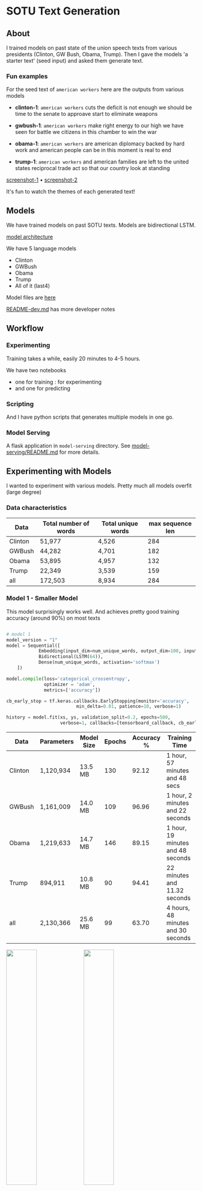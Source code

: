 # SOTU Text Generation

## About

I trained models on past state of the union speech texts from various presidents (Clinton, GW Bush, Obama, Trump). Then I gave the models 'a starter text' (seed input) and asked them generate text.

### Fun examples

For the seed text of `american workers` here are the outputs from various models

- **clinton-1**: `american workers` cuts the deficit is not enough we should be time to the senate to approave start to eliminate weapons

- **gwbush-1**: `american workers` make right energy to our high we have seen for battle we citizens in this chamber to win the war

- **obama-1**: `american workers` are american diplomacy backed by hard work and american people can be in this moment is real to end

- **trump-1**: `american workers` and american families are left to the united states reciprocal trade act so that our country look at standing


[screenshot-1](media/sotu-demo-1.png)  •  [screenshot-2](media/sotu-demo-2.png)

It's fun to watch the themes of each generated text!

## Models

We have trained models on past SOTU texts.  Models are bidirectional LSTM.

[model architecture](media/model.png)

We have 5 language models

- Clinton
- GWBush
- Obama
- Trump
- All of it (last4)

Model files are [here](models/)


[README-dev.md](README-dev.md) has more developer notes

## Workflow

### Experimenting

Training takes a while, easily 20 minutes  to 4-5 hours.

We have two notebooks

- one for training : for experimenting
- and one for predicting

### Scripting

And I have python scripts that generates multiple models in one go.

### Model Serving

A flask application in `model-serving` directory.  See [model-serving/README.md](model-serving/README.md) for more details.

## Experimenting with Models

I wanted to experiment with various models.
Pretty much all models overfit (large degree)

### Data characteristics

| Data    | Total number of words | Total unique words | max sequence len |
|---------|-----------------------|--------------------|------------------|
| Clinton | 51,977                | 4,526              | 284              |
| GWBush  | 44,282                | 4,701              | 182              |
| Obama   | 53,895                | 4,957              | 132              |
| Trump   | 22,349                | 3,539              | 159              |
| all     | 172,503               | 8,934              | 284              |


### Model 1 - Smaller Model

This model surprisingly works well.
And achieves pretty good training accuracy (around 90%) on most texts

```python

# model 1
model_version = "1"
model = Sequential([
            Embedding(input_dim=num_unique_words, output_dim=100, input_length=max_sequence_len-1),
            Bidirectional(LSTM(64)),
            Dense(num_unique_words, activation='softmax')
    ])

model.compile(loss='categorical_crossentropy',
              optimizer = 'adam',
              metrics=['accuracy'])

cb_early_stop = tf.keras.callbacks.EarlyStopping(monitor='accuracy',
                          min_delta=0.01, patience=10, verbose=1)

history = model.fit(xs, ys, validation_split=0.2, epochs=500,
                    verbose=1, callbacks=[tensorboard_callback, cb_early_stop])

```

| Data    | Parameters | Model Size | Epochs  | Accuracy % | Training Time                      |
|---------|----------------------|------------|----------------|------------|------------------------------------|
| Clinton | 1,120,934            | 13.5 MB    | 130            | 92.12      | 1 hour, 57 minutes and 48 secs     |
| GWBush  | 1,161,009            | 14.0 MB    | 109            | 96.96      | 1 hour, 2 minutes and 22 seconds   |
| Obama   | 1,219,633            | 14.7 MB    | 146            | 89.15      | 1 hour, 19 minutes and 48 seconds  |
| Trump   | 894,911              | 10.8 MB    | 90             | 94.41      | 22 minutes and 11.32 seconds       |
| all     | 2,130,366            | 25.6 MB    | 99             | 63.70      | 4 hours, 48 minutes and 30 seconds |


<img src="plots/sotu-clinton-1.png" style="width:40%;" />
<img src="plots/sotu-gwbush-1.png" style="width:40%;" />
<img src="plots/sotu-obama-1.png" style="width:40%;" />
<img src="plots/sotu-trump-1.png" style="width:40%;" />
<img src="plots/sotu-last4-1.png" style="width:40%;" />


### Model 2 - 2 biLSTMs

```python

model = Sequential([
            Embedding(input_dim=total_words, output_dim=100, input_length=max_sequence_len-1),
            Bidirectional(LSTM(64, return_sequences=True)),
            Bidirectional(LSTM(64)),
            Dense(total_words, activation='softmax')
    ])

model.compile(loss='categorical_crossentropy',
              optimizer = 'adam',
              metrics=['accuracy'])

cb_early_stop = tf.keras.callbacks.EarlyStopping(monitor='accuracy',
                        min_delta=0.05, patience=20, verbose=2)

history = model.fit(xs, ys, validation_split=0.2, epochs=500,
                    verbose=1, callbacks=[tensorboard_callback, cb_early_stop])

```

| Data    | Parameters | Model Size | Epochs  | Accuracy % | Training Time                         |
|---------|----------------------|------------|----------------|------------|---------------------------------------|
| Clinton | 1,219,750            | 14.7 MB    | 148            | 91.35      | 3 hours, 21 minutes and 25.89 seconds |
| GWBush  | 1,259,825            | 12.2 MB    | 129            | 94.72      | 1 hour, 38 minutes and 45.70 seconds  |
| Obama   | 1,318,449            | 15.9 MB    | 165            | 87.41      | 2 hours, 19 minutes and 3.25 seconds  |
| Trump   | 993,727              | 12.0 MB    | 136            | 93.24      | 51 minutes and 54.15 seconds          |
| all     | 2,229,182            | 26.8 MB    | 100            | 59.06      | 7 hours, 34 minutes and 17.98 seconds |


<img src="plots/sotu-clinton-2.png" style="width:40%;" />
<img src="plots/sotu-gwbush-2.png" style="width:40%;" />
<img src="plots/sotu-obama-2.png" style="width:40%;" />
<img src="plots/sotu-trump-2.png" style="width:40%;" />
<img src="plots/sotu-last4-2.png" style="width:40%;" />


## Model 3 - 2 biLSTMs + Dropout

```python

model = Sequential([
            Embedding(input_dim=total_words, output_dim=100, input_length=max_sequence_len-1),
            Bidirectional(LSTM(64, return_sequences=True)),
            Dropout(0.3),
            Bidirectional(LSTM(64)),
            Dense(total_words, activation='softmax')
    ])

model.compile(loss='categorical_crossentropy',
              optimizer = 'adam',
              metrics=['accuracy'])

cb_early_stop = tf.keras.callbacks.EarlyStopping(monitor='accuracy',
                        min_delta=0.05, patience=20, verbose=2)

history = model.fit(xs, ys, validation_split=0.2, epochs=500,
                    verbose=1, callbacks=[tensorboard_callback, cb_early_stop])

```

| Data    | Parameters | Model Size | Epochs  | Accuracy % | Training Time                         |
|---------|----------------------|------------|----------------|------------|---------------------------------------|
| Clinton | 1,219,750            | 14.7 MB    | 176            | 77.44      | 4 hours, 25 minutes and 0.92 seconds  |
| GWBush  | 1,259,825            | 15.2 MB    | 174            | 81.99      | 2 hours, 18 minutes and 40.00 seconds |
| Obama   | 1,318,449            | 15.9 MB    | 152            | 73.32      | 2 hours, 9 minutes and 36.04 seconds  |
| Trump   | 993,727              | 12.0 MB    | 158            | 86.68      | 56 minutes and 41.30 seconds          |
| all     | 2,229,182            | 26.4 MB    | 117            | 41.79      | 6 hours, 25 minutes and 27.42 seconds |

<img src="plots/sotu-clinton-3.png" style="width:40%;" />
<img src="plots/sotu-gwbush-3.png" style="width:40%;" />
<img src="plots/sotu-obama-3.png" style="width:40%;" />
<img src="plots/sotu-trump-3.png" style="width:40%;" />
<img src="plots/sotu-last4-3.png" style="width:40%;" />


## Model 4 - biLSTM + DropOut + LSTM + Dense

This is from [Laurence Moroney's Shakespeare notebook](https://github.com/lmoroney/dlaicourse/blob/master/TensorFlow%20In%20Practice/Course%203%20-%20NLP/NLP_Week4_Exercise_Shakespeare_Answer.ipynb)

```python
from tensorflow.keras import regularizers

## Model 4: from https://github.com/lmoroney/dlaicourse/blob/master/TensorFlow%20In%20Practice/Course%203%20-%20NLP/NLP_Week4_Exercise_Shakespeare_Answer.ipynb
    model_version = "4"
    model = Sequential( [
        Embedding(num_unique_words, 100, input_length=max_sequence_len-1),
        Bidirectional(LSTM(150, return_sequences = True)),
        Dropout(0.2),
        LSTM(100),
        Dense(num_unique_words/2, activation='relu', kernel_regularizer=regularizers.l2(0.01)),
        Dense(num_unique_words, activation='softmax')
    ])
model.compile(loss='categorical_crossentropy',
        optimizer = 'adam',
        # optimizer = Adam(lr=0.01)
        metrics=['accuracy'])
cb_early_stop = tf.keras.callbacks.EarlyStopping(monitor='accuracy',
                        min_delta=0.05, patience=20, verbose=2)

history = model.fit(xs, ys, validation_split=0.2, epochs=500,
                    verbose=1, callbacks=[tensorboard_callback, cb_early_stop])

```

| Data    | Parameters | Model Size | Epochs | Accuracy % | Training Time                         |
|---------|------------|------------|--------|------------|---------------------------------------|
| Clinton | 11,389,627 | 136.7 MB   | 163    | 65.56      | 2 hours, 48 minutes and 30.75 seconds |
| GWBush  | 12,221,101 | 146.7 MB   | 187    | 70.90      | 2 hours, 24 minutes and 30.99 seconds |
| Obama   | 13,495,981 | 162.0 MB   | 182    | 64.46      | 2 hours, 27 minutes and 30.20 seconds |
| Trump   | 7,258,199  | 87.2 MB    | 165    | 80.65      | 59 minutes and 38.71 seconds          |
| all     | 41,723,279 | 500.7 MB   | 60     | 27.60      | 3 hours, 57 minutes and 24.50 seconds |


<img src="plots/sotu-clinton-4.png" style="width:40%;" />
<img src="plots/sotu-gwbush-4.png" style="width:40%;" />
<img src="plots/sotu-obama-4.png" style="width:40%;" />
<img src="plots/sotu-trump-4.png" style="width:40%;" />
<img src="plots/sotu-last4-4.png" style="width:40%;" />
